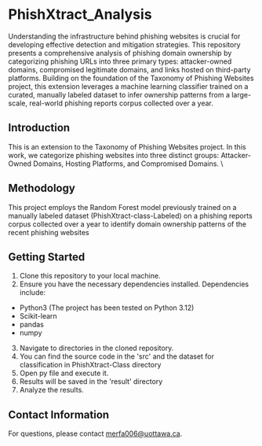 
# PhishXtract_Analysis

Understanding the infrastructure behind phishing websites is crucial for developing effective detection and mitigation strategies. This repository presents a comprehensive analysis of phishing domain ownership by categorizing phishing URLs into three primary types: attacker-owned domains, compromised legitimate domains, and links hosted on third-party platforms. Building on the foundation of the Taxonomy of Phishing Websites project, this extension leverages a machine learning classifier trained on a curated, manually labeled dataset to infer ownership patterns from a large-scale, real-world phishing reports corpus collected over a year.

## Introduction

This is an extension to the Taxonomy of Phishing Websites project. In this work, we categorize phishing websites into three distinct groups: Attacker- Owned Domains, Hosting Platforms, and Compromised Domains. \

## Methodology

This project employs the Random Forest model previously trained on a manually labeled dataset (PhishXtract-class-Labeled) on a phishing reports corpus collected over a year to identify domain ownership patterns of the recent phishing websites

## Getting Started

1. Clone this repository to your local machine.
2. Ensure you have the necessary dependencies installed. Dependencies include:
  - Python3 (The project has been tested on Python 3.12)
  - Scikit-learn
  - pandas
  - numpy
3. Navigate to directories in the cloned repository. 
4. You can find the source code in the 'src' and the dataset for classification in PhishXtract-Class directory
5. Open py file and execute it.
6. Results will be saved in the 'result' directory
7. Analyze the results.


## Contact Information

For questions, please contact [merfa006@uottawa.ca](mailto:merfa006@uottawa.ca).
